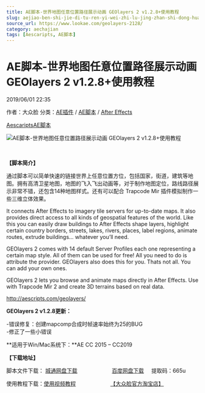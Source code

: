 ```yaml
---
title: AE脚本-世界地图任意位置路径展示动画 GEOlayers 2 v1.2.8+使用教程
slug: aejiao-ben-shi-jie-di-tu-ren-yi-wei-zhi-lu-jing-zhan-shi-dong-hua-geolayers-2-v1-2-8-shi-yong-jiao-cheng
source_url: https://www.lookae.com/geolayers-2128/
category: aechajian
tags: [Aescaripts, AE脚本]
---
```

# AE脚本-世界地图任意位置路径展示动画 GEOlayers 2 v1.2.8+使用教程

2019/06/01 22:35

作者：大众脸
分类：[AE插件](https://www.lookae.com/after-effects/aechajian/) / [AE脚本](https://www.lookae.com/after-effects/aescripts/) / [After Effects](https://www.lookae.com/after-effects/)

[Aescaripts](https://www.lookae.com/tag/aescaripts/)[AE脚本](https://www.lookae.com/tag/ae%e8%84%9a%e6%9c%ac/)

![AE脚本-世界地图任意位置路径展示动画 GEOlayers 2 v1.2.8+使用教程](https://www.lookae.com/wp-content/uploads/2016/12/GEOlayers-2.jpg "AE脚本-世界地图任意位置路径展示动画 GEOlayers 2 v1.2.8+使用教程-LookAE.com")

﻿

**【脚本简介】**

通过脚本可以简单快速的链接世界上任意位置方位，包括国家，街道，建筑等地图。拥有高清卫星地图，地图的飞入飞出动画等，对于制作地图定位，路线路径展示非常不错，还包含14种地图样式。还有可以配合 Trapcode Mir 插件模拟制作一些三维立体效果。

It connects After Effects to imagery tile servers for up-to-date maps. It also provides direct access to all kinds of geospatial features of the world. Like this you can easily draw buildings to After Effects shape layers, highlight certain country borders, streets, lakes, rivers, places, label regions, animate routes, extrude buildings… whatever you’ll need.

GEOlayers 2 comes with 14 default Server Profiles each one representing a certain map style. All of them can be used for free! All you need to do is attribute the provider. GEOlayers also does this for you. Thats not all. You can add your own ones.

GEOlayers 2 lets you browse and animate maps directly in After Effects. Use with Trapcode Mir 2 and create 3D terrains based on real data.

http://aescripts.com/geolayers/

**GEOlayers 2 v1.2.8更新：**

-错误修复：创建mapcomp合成时帧速率始终为25的BUG  
-修正了一些小错误

**适用于Win/Mac系统下：**AE CC 2015 – CC2019

**【下载地址】**

脚本文件下载： [城通网盘下载](https://lookae.ctfile.com/fs/680462-376768388)                       [百度网盘下载](https://pan.baidu.com/s/1X6B_UcnXPFh4LqbNGf9IPg)     提取码：665u

使用教程下载：[使用视频教程](http://lookae.ctfile.com/fs/OKc162908492)                       [【大众脸官方淘宝店】](https://lookae.taobao.com/)
